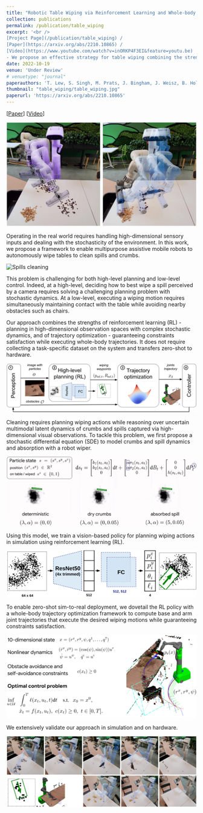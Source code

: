 ```yaml
---
title: "Robotic Table Wiping via Reinforcement Learning and Whole-body Trajectory Optimization"
collection: publications
permalink: /publication/table_wiping
excerpt: '<br />
[Project Page](/publication/table_wiping) / 
[Paper](https://arxiv.org/abs/2210.10865) / 
[Video](https://www.youtube.com/watch?v=inORKP4F3EI&feature=youtu.be)
- We propose an effective strategy for table wiping combining the strengths of reinforcement learning and whole-body trajectory optimization.'
date: 2022-10-19
venue: 'Under Review'
# venuetype: "journal"
paperauthors: 'T. Lew, S. Singh, M. Prats, J. Bingham, J. Weisz, B. Holson, X. Zhang, V. Sindhwani, Y. Lu, F. Xia, P. Xu, T. Zhang, J. Tan, M. Gonzalez'
thumbnail: "table_wiping/table_wiping.jpg"
paperurl: 'https://arxiv.org/abs/2210.10865'
---
```


[[Paper](https://arxiv.org/abs/2210.10865)] 
[[Video](https://www.youtube.com/watch?v=inORKP4F3EI&feature=youtu.be)] 


<p style="text-align:center;"><img src="/images/table_wiping/crumbs.jpg" width="600"></p>

Operating in the real world requires handling high-dimensional sensory inputs and dealing with the stochasticity of the environment. In this work, we propose a framework to enable multipurpose assistive mobile robots to autonomously wipe tables to clean spills and crumbs. 

![Spills cleaning](/images/table_wiping/spills.gif)

This problem is challenging for both high-level planning and low-level control. Indeed, at a high-level, deciding how to best wipe a spill perceived by a camera requires solving a challenging planning problem with stochastic dynamics. At a
low-level, executing a wiping motion requires simultaneously maintaining contact with the table while avoiding nearby obstacles such as chairs.

Our approach combines the strengths of reinforcement learning (RL) - planning in high-dimensional observation spaces with complex stochastic dynamics, and of trajectory optimization - guaranteeing constraints satisfaction while executing whole-body trajectories. It does not require collecting a task-specific
dataset on the system and transfers zero-shot to hardware.

![approach](/images/table_wiping/approach.jpg)

Cleaning requires planning wiping actions while reasoning over uncertain multimodal latent dynamics of crumbs and spills captured via high-dimensional visual observations. To tackle this problem, we first propose a stochastic differential equation (SDE) to model crumbs and spill dynamics and absorption with a robot wiper. 

![sde](/images/table_wiping/sde.gif)

Using this model, we train a vision-based policy for planning wiping actions in simulation using reinforcement learning (RL). 

<p style="text-align:center;"><img src="/images/table_wiping/sac_network.png" width="600"></p>

To enable zero-shot sim-to-real deployment, we dovetail the RL policy with a whole-body trajectory optimization framework to compute base and arm joint trajectories that execute the desired wiping motions while guaranteeing constraints satisfaction. 

<p style="text-align:center;"><img src="/images/table_wiping/trajopt.jpg" width="800"></p>

We extensively validate our approach in simulation and on hardware.

![results](/images/table_wiping/results.jpg)


